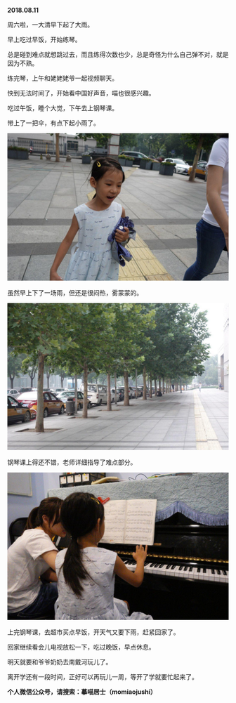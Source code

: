 
          
            
**2018.08.11**

周六啦，一大清早下起了大雨。

早上吃过早饭，开始练琴。

总是碰到难点就想跳过去，而且练得次数也少，总是奇怪为什么自己弹不对，就是因为不熟。

练完琴，上午和姥姥姥爷一起视频聊天。

快到无法时间了，开始看中国好声音，喵也很感兴趣。

吃过午饭，睡个大觉，下午去上钢琴课。

带上了一把伞，有点下起小雨了。




![](img/51001-72654fa7916f2982.JPG)




虽然早上下了一场雨，但还是很闷热，雾蒙蒙的。




![](img/51001-cb98dc58c8f3cf3e.JPG)




钢琴课上得还不错，老师详细指导了难点部分。




![](img/51001-0be550f23dba1b59.JPG)




上完钢琴课，去超市买点早饭，开天气又要下雨，赶紧回家了。

回家继续看会儿电视放松一下，吃过晚饭，早点休息。

明天就要和爷爷奶奶去南戴河玩儿了。

离开学还有一段时间，正好可以再玩儿一周，等开了学就要忙起来了。


**个人微信公众号，请搜索：摹喵居士（momiaojushi）**

          
        